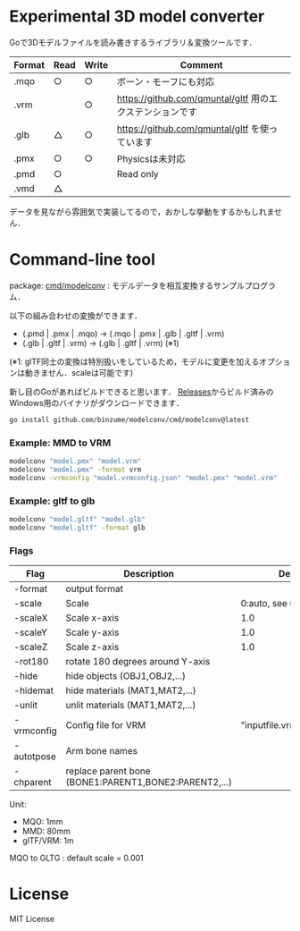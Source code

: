 # Experimental 3D model converter

Goで3Dモデルファイルを読み書きするライブラリ＆変換ツールです．

| Format | Read | Write | Comment |
| ------ | ---- | ----- | ------- |
| .mqo   |  ○  |  ○  | ボーン・モーフにも対応 |
| .vrm   |      |  ○  | https://github.com/qmuntal/gltf 用のエクステンションです |
| .glb   |  △  |  ○  | https://github.com/qmuntal/gltf を使っています |
| .pmx   |  ○  |  ○  | Physicsは未対応 |
| .pmd   |  ○  |      | Read only |
| .vmd   |  △  |      |  |

データを見ながら雰囲気で実装してるので，おかしな挙動をするかもしれません．

# Command-line tool

package: [cmd/modelconv](cmd/modelconv) : モデルデータを相互変換するサンプルプログラム．

以下の組み合わせの変換ができます．

- (.pmd | .pmx | .mqo) → (.mqo | .pmx | .glb | .gltf | .vrm)
- (.glb | .gltf | .vrm) → (.glb | .gltf | .vrm) (※1)

(※1: glTF同士の変換は特別扱いをしているため，モデルに変更を加えるオプションは動きません．scaleは可能です)

新し目のGoがあればビルドできると思います．
[Releases](https://github.com/binzume/modelconv/releases/latest)からビルド済みのWindows用のバイナリがダウンロードできます．

```bash
go install github.com/binzume/modelconv/cmd/modelconv@latest
```

### Example: MMD to VRM

```bash
modelconv "model.pmx" "model.vrm"
modelconv "model.pmx" -format vrm
modelconv -vrmconfig "model.vrmconfig.json" "model.pmx" "model.vrm"
```

### Example: gltf to glb

```bash
modelconv "model.gltf" "model.glb"
modelconv "model.gltf" -format glb
```

### Flags

| Flag       | Description   | Default |
| ---------- | ------------- | ------- |
| -format    | output format | |
| -scale     | Scale         | 0:auto, see `Unit` |
| -scaleX    | Scale x-axis  | 1.0 |
| -scaleY    | Scale y-axis  | 1.0 |
| -scaleZ    | Scale z-axis  | 1.0 |
| -rot180    | rotate 180 degrees around Y-axis |  |
| -hide      | hide objects (OBJ1,OBJ2,...) |  |
| -hidemat   | hide materials (MAT1,MAT2,...)  |  |
| -unlit     | unlit materials (MAT1,MAT2,...)  |  |
| -vrmconfig | Config file for VRM | "inputfile.vrmconfig.json" |
| -autotpose | Arm bone names |  |
| -chparent  | replace parent bone (BONE1:PARENT1,BONE2:PARENT2,...) |  |

Unit:

- MQO: 1mm
- MMD: 80mm
- glTF/VRM: 1m

MQO to GLTG : default scale = 0.001

# License

MIT License
